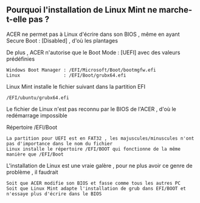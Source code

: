## Pourquoi l'installation de Linux Mint ne marche-t-elle pas ?

ACER ne permet pas à Linux d'écrire dans son BIOS , même en ayant Secure Boot : [Disabled] , d'où les plantages

De plus , ACER n'autorise que le Boot Mode : [UEFI] avec des valeurs prédéfinies

	Windows Boot Manager : /EFI/Microsoft/Boot/bootmgfw.efi
	Linux			     : /EFI/Boot/grubx64.efi
	
Linux Mint installe le fichier suivant dans la partition EFI

	/EFI/ubuntu/grubx64.efi

Le fichier de Linux n'est pas reconnu par le BIOS de l'ACER , d'où le redémarrage impossible

Répertoire /EFI/Boot

	La partition pour UEFI est en FAT32 , les majuscules/minuscules n'ont pas d'importance dans le nom du fichier
	Linux installe le répertoire /EFI/BOOT qui fonctionne de la même manière que /EFI/Boot

L'installation de Linux est une vraie galère , pour ne plus avoir ce genre de problème , il faudrait

	Soit que ACER modifie son BIOS et fasse comme tous les autres PC
	Soit que Linux Mint adapte l'installation de grub dans EFI/BOOT et n'essaye plus d'écrire dans le BIOS
	
